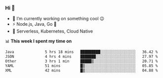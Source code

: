### Hi 👋

<!--
**nodejh/nodejh** is a ✨ _special_ ✨ repository because its `README.md` (this file) appears on your GitHub profile.

Here are some ideas to get you started:

- 🔭 I’m currently working on ...
- 🌱 I’m currently learning ...
- 👯 I’m looking to collaborate on ...
- 🤔 I’m looking for help with ...
- 💬 Ask me about ...
- 📫 How to reach me: ...
- 😄 Pronouns: ...
- ⚡ Fun fact: ...
-->

- 🔭 I’m currently working on something cool :wink:
- ⚡ Node.js, Java, Go :thought_balloon:
- 🤖 Serverless, Kubernetes, Cloud Native

📊 **This week I spent my time on**

<!--START_SECTION:waka-->

```txt
Java              5 hrs 18 mins   █████████░░░░░░░░░░░░░░░░   36.42 %
JSON              4 hrs 4 mins    ███████░░░░░░░░░░░░░░░░░░   27.97 %
Other             3 hrs 1 min     █████▒░░░░░░░░░░░░░░░░░░░   20.71 %
YAML              51 mins         █▒░░░░░░░░░░░░░░░░░░░░░░░   05.85 %
XML               42 mins         █▒░░░░░░░░░░░░░░░░░░░░░░░   04.88 %
```

<!--END_SECTION:waka-->


<!--
:traffic_light: **Visitors**

![visitors](https://visitor-badge.glitch.me/badge?page_id=nodejh.nodejh)
-->
